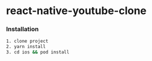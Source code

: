 # react-native-youtube-clone

### Installation
```sh
1. clone project
2. yarn install
3. cd ios && pod install
```
